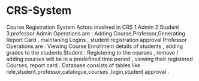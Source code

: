 # CRS-System
Course Registration System
Actors involved in CRS 
1.Admin
2.Student
3.professor
Admin Operations are :  Adding Course,Professor,Generating Report Card , maintaning Logins , student registration approval 
Professor Operations are : Viewing Course Enrollment details of students , adding grades to the students
Student : Registering to the courses , remove / adding courses will be in a predefined time period , viewing their registered Courses, report card .
Database consists of tables like role,student,professor,catalogue,courses ,login,student approval .
